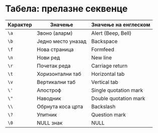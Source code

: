 # Табела: прелазне секвенце

| Карактер | Значење            | Значење на енглеском  |
|----------|--------------------|-----------------------|
| `\a`     | Звоно (аларм)      | Alert (Beep, Bell)    |
| `\b`     | Једно место уназад | Backspace             |
| `\f`     | Нова страница      | Formfeed              |
| `\n`     | Нови ред           | New line              |
| `\r`     | Почетак реда       | Carriage return       |
| `\t`     | Хоризонтални таб   | Horizontal tab        |
| `\v`     | Вертикални таб     | Vertical tab          |
| `\'`     | Апостроф           | Single quotation mark |
| `\"`     | Наводник           | Double quotation mark |
| `\\`     | Обрнута коса црта  | Backslash             |
| `\?`     | Упитник            | Question mark         |
| `\0`     | NULL знак          | NULL                  |
